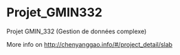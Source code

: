 # Projet_GMIN332
Projet GMIN_332 (Gestion de données complexe)

More info on http://chenyanggao.info/#/project_detail/slab
